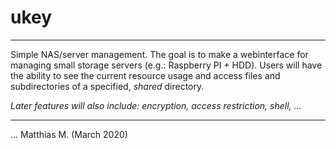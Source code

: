 # ukey

---

Simple NAS/server management. The goal is to make a webinterface for managing small storage servers (e.g.: Raspberry PI + HDD).
Users will have the ability to see the current resource usage and access files and subdirectories of a specified, _shared_ directory.

_Later features will also include: encryption, access restriction, shell, ..._

---

... Matthias M. (March 2020)